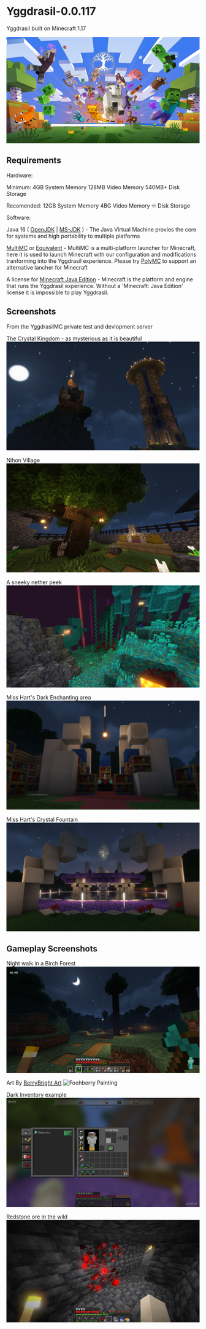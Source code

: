 # Yggdrasil-0.0.117
Yggdrasil built on Minecraft 1.17

![Yggdrasil Minecraft 1.17 Splash Screen](https://github.com/PanoptesDreams/Yggdrasil-0.0.117/blob/root/images/1.17%20Splash.png)

## Requirements

Hardware:

Minimum:
4GB System Memory
128MB Video Memory
540MB+ Disk Storage

Recomended:
12GB System Memory
4BG Video Memory
♾ Disk Storage 


Software:

Java 16 ( [OpenJDK](https://jdk.java.net/archive/) | [MS-JDK](https://docs.microsoft.com/en-us/java/openjdk/older-releases#openjdk-16) ) - 
The Java Virtual Machine provies the core for systems and high portability to multiple platforms

[MultiMC](https://multimc.org/) or [Equivalent](https://polymc.org/) - 
MultiMC is a multi-platform launcher for Minecraft, here it is used to launch Minecraft with our configuration and modifications tranforming into the Yggdrasil experience.
Please try [PolyMC](https://polymc.org/) to support an alternative lancher for Minecraft

A license for [Minecraft Java Edition](https://www.minecraft.net/en-us/store/minecraft-java-edition) - 
Minecraft is the platform and engine that runs the Yggdrasil experience. Without a 'Minecraft: Java Edition' license it is impossible to play Yggdrasil.

## Screenshots

From the YggdrasilMC private test and devlopment server

The Crystal Kingdom - as mysterious as it is beautiful
![Crystal Kingdom](https://github.com/PanoptesDreams/Yggdrasil-0.0.117/blob/root/images/Crystal%20Kingdom.png)

Nihon Village
![Nihon Village](https://github.com/PanoptesDreams/Yggdrasil-0.0.117/blob/root/images/Nihon%20Village.png)

A sneeky nether peek
![Nether meh](https://github.com/PanoptesDreams/Yggdrasil-0.0.117/blob/root/images/Nether%20Peek.png)

Miss Hart's Dark Enchanting area
![Outside Enchanting](https://github.com/PanoptesDreams/Yggdrasil-0.0.117/blob/root/images/Outside%20Enchanting.png)

Miss Hart's Crystal Fountain
![](https://github.com/PanoptesDreams/Yggdrasil-0.0.117/blob/root/images/Miss%20Hart's%20Crystal%20Fountain.png)

## Gameplay Screenshots


Night walk in a Birch Forest
![Birch Forest Night Walk](https://github.com/PanoptesDreams/Yggdrasil-0.0.117/blob/root/images/Birch%20Night%20Walk.png)

Art By [BerryBright Art](https://linktr.ee/BerryBrightArt)
![Foohberry Painting](https://github.com/PanoptesDreams/Yggdrasil-0.0.117/blob/root/images/Outside%20Painting.png)

Dark Inventory example
![Inventory Example](https://github.com/PanoptesDreams/Yggdrasil-0.0.117/blob/root/images/Inventory%20Example.png)

Redstone ore in the wild
![Wild Ore](https://github.com/PanoptesDreams/Yggdrasil-0.0.117/blob/root/images/Underground%20Ore.png)
